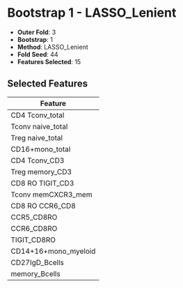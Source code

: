 # Bootstrap 1 - LASSO_Lenient

- **Outer Fold**: 3
- **Bootstrap**: 1
- **Method**: LASSO_Lenient
- **Fold Seed**: 44
- **Features Selected**: 15

## Selected Features

| Feature |
|---------|
| CD4 Tconv_total |
| Tconv naive_total |
| Treg naive_total |
| CD16+mono_total |
| CD4 Tconv_CD3 |
| Treg memory_CD3 |
| CD8 RO TIGIT_CD3 |
| Tconv memCXCR3_mem |
| CD8 RO CCR6_CD8 |
| CCR5_CD8RO |
| CCR6_CD8RO |
| TIGIT_CD8RO |
| CD14+16+mono_myeloid |
| CD27IgD_Bcells |
| memory_Bcells |
